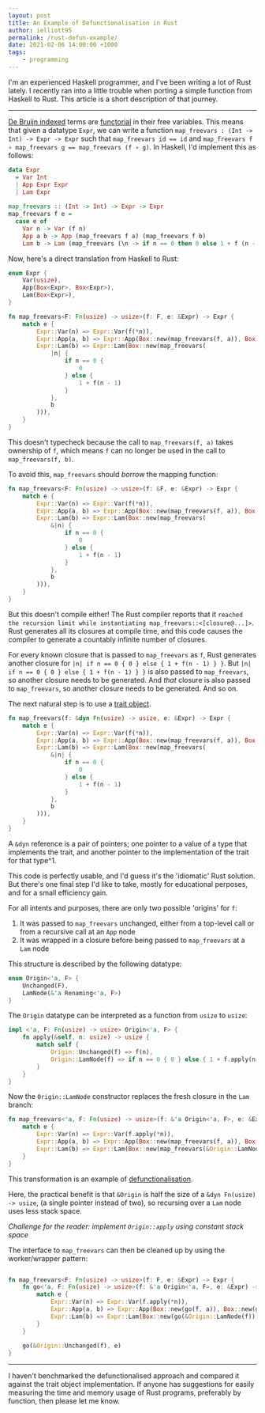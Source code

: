 ```yaml
---
layout: post
title: An Example of Defunctionalisation in Rust
author: ielliott95
permalink: /rust-defun-example/
date: 2021-02-06 14:00:00 +1000
tags:
    - programming
---
```


I'm an experienced Haskell programmer, and I've been writing a lot of Rust lately.
I recently ran into a little trouble when porting a simple function from Haskell to
Rust. This article is a short description of that journey.

---

[De Bruijn indexed](https://en.wikipedia.org/wiki/De_Bruijn_index) terms are 
[functorial](https://en.wikipedia.org/wiki/Functor) in their free variables. 
This means that given a datatype `Expr`, we can write a function 
`map_freevars : (Int -> Int) -> Expr -> Expr` such that `map_freevars id == id` 
and `map_freevars f ∘ map_freevars g == map_freevars (f ∘ g)`. In Haskell, I'd
implement this as follows:

```haskell
data Expr
  = Var Int
  | App Expr Expr
  | Lam Expr
  
map_freevars :: (Int -> Int) -> Expr -> Expr
map_freevars f e =
  case e of
    Var n -> Var (f n)
    App a b -> App (map_freevars f a) (map_freevars f b)
    Lam b -> Lam (map_freevars (\n -> if n == 0 then 0 else 1 + f (n - 1)) b)
```

Now, here's a direct translation from Haskell to Rust:

```rust
enum Expr {
    Var(usize),
    App(Box<Expr>, Box<Expr>),
    Lam(Box<Expr>),
}

fn map_freevars<F: Fn(usize) -> usize>(f: F, e: &Expr) -> Expr {
    match e {
        Expr::Var(n) => Expr::Var(f(*n)),
        Expr::App(a, b) => Expr::App(Box::new(map_freevars(f, a)), Box::new(map_freevars(f, b))),
        Expr::Lam(b) => Expr::Lam(Box::new(map_freevars(
            |n| {
                if n == 0 {
                    0
                } else {
                    1 + f(n - 1)
                }
            },
            b
        ))),
    }
}
```

This doesn't typecheck because the call to `map_freevars(f, a)` takes ownership of `f`,
which means `f` can no longer be used in the call to `map_freevars(f, b)`.

To avoid this, `map_freevars` should *borrow* the mapping function:

```rust
fn map_freevars<F: Fn(usize) -> usize>(f: &F, e: &Expr) -> Expr {
    match e {
        Expr::Var(n) => Expr::Var(f(*n)),
        Expr::App(a, b) => Expr::App(Box::new(map_freevars(f, a)), Box::new(map_freevars(f, b))),
        Expr::Lam(b) => Expr::Lam(Box::new(map_freevars(
            &|n| {
                if n == 0 {
                    0
                } else {
                    1 + f(n - 1)
                }
            },
            b
        ))),
    }
}
```

But this doesn't compile either! The Rust compiler reports 
that it `reached the recursion limit while instantiating map_freevars::<[closure@...]>`.
Rust generates all its closures at compile time, and this code causes the compiler to
generate a countably infinite number of closures.

For every known closure that is passed to `map_freevars` as `f`, Rust generates another
closure for `|n| if n == 0 { 0 } else { 1 + f(n - 1) } }`. But `|n| if n == 0 { 0 } else { 1 + f(n - 1) } }`
is also passed to `map_freevars`, so another closure needs to be generated. And *that* closure is
also passed to `map_freevars`, so another closure needs to be generated. And so on.

The next natural step is to use a [trait object](https://doc.rust-lang.org/book/ch17-02-trait-objects.html).

```rust
fn map_freevars(f: &dyn Fn(usize) -> usize, e: &Expr) -> Expr {
    match e {
        Expr::Var(n) => Expr::Var(f(*n)),
        Expr::App(a, b) => Expr::App(Box::new(map_freevars(f, a)), Box::new(map_freevars(f, b))),
        Expr::Lam(b) => Expr::Lam(Box::new(map_freevars(
            &|n| {
                if n == 0 {
                    0
                } else {
                    1 + f(n - 1)
                }
            },
            b
        ))),
    }
}
```

A `&dyn` reference is a pair of pointers; one pointer to a value of a type that implements the trait,
and another pointer to the implementation of the trait for that type^1.

This code is perfectly usable, and I'd guess it's the 'idiomatic' Rust solution. But there's one final
step I'd like to take, mostly for educational perposes, and for a small efficiency gain.

For all intents and purposes, there are only two possible 'origins' for `f`: 

1. It was passed to `map_freevars` unchanged, either from a top-level call or from a recursive call at an
   `App` node
2. It was wrapped in a closure before being passed to `map_freevars` at a `Lam` node

This structure is described by the following datatype:

```rust
enum Origin<'a, F> {
    Unchanged(F),
    LamNode(&'a Renaming<'a, F>)
}
```

The `Origin` datatype can be interpreted as a function from `usize` to `usize`: 

```rust
impl <'a, F: Fn(usize) -> usize> Origin<'a, F> {
    fn apply(&self, n: usize) -> usize {
        match self {
            Origin::Unchanged(f) => f(n),
            Origin::LamNode(f) => if n == 0 { 0 } else { 1 + f.apply(n-1) }
        }
    }
}
```

Now the `Origin::LamNode` constructor replaces the fresh closure in the `Lam` branch:

```rust
fn map_freevars<'a, F: Fn(usize) -> usize>(f: &'a Origin<'a, F>, e: &Expr) -> Expr {
    match e {
        Expr::Var(n) => Expr::Var(f.apply(*n)),
        Expr::App(a, b) => Expr::App(Box::new(map_freevars(f, a)), Box::new(map_freevars(f, b))),
        Expr::Lam(b) => Expr::Lam(Box::new(map_freevars(&Origin::LamNode(f)))),
    }
}
```

This transformation is an example of [defunctionalisation](https://en.wikipedia.org/wiki/Defunctionalization).

Here, the practical benefit is that `&Origin` is half the size of a `&dyn Fn(usize) -> usize`, (a single pointer 
instead of two), so recursing over a `Lam` node uses less stack space.

*Challenge for the reader: implement `Origin::apply` using constant stack space*

The interface to `map_freevars` can then be cleaned up by using the worker/wrapper pattern:

```rust
```

```rust
fn map_freevars<F: Fn(usize) -> usize>(f: F, e: &Expr) -> Expr {
    fn go<'a, F: Fn(usize) -> usize>(f: &'a Origin<'a, F>, e: &Expr) -> Expr {
        match e {
            Expr::Var(n) => Expr::Var(f.apply(*n)),
            Expr::App(a, b) => Expr::App(Box::new(go(f, a)), Box::new(go(f, b))),
            Expr::Lam(b) => Expr::Lam(Box::new(go(&Origin::LamNode(f)))),
        }
    }
    
    go(&Origin::Unchanged(f), e)
}
```

---

I haven't benchmarked the defunctionalised approach and compared it against the trait object 
implementation. If anyone has suggestions for easily measuring the time and memory usage of
Rust programs, preferably by function, then please let me know.

[^1]: This is a form of existential quantification. The Haskell equivalent looks something like
      `data Some (c :: Constraint) where; Some :: c a => a -> Some c`
